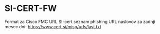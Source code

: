 # SI-CERT-FW
Format za Cisco FMC URL
SI-cert seznam phishing URL naslovov za zadnji mesec dni: https://www.cert.si/misp/urls/last.txt
